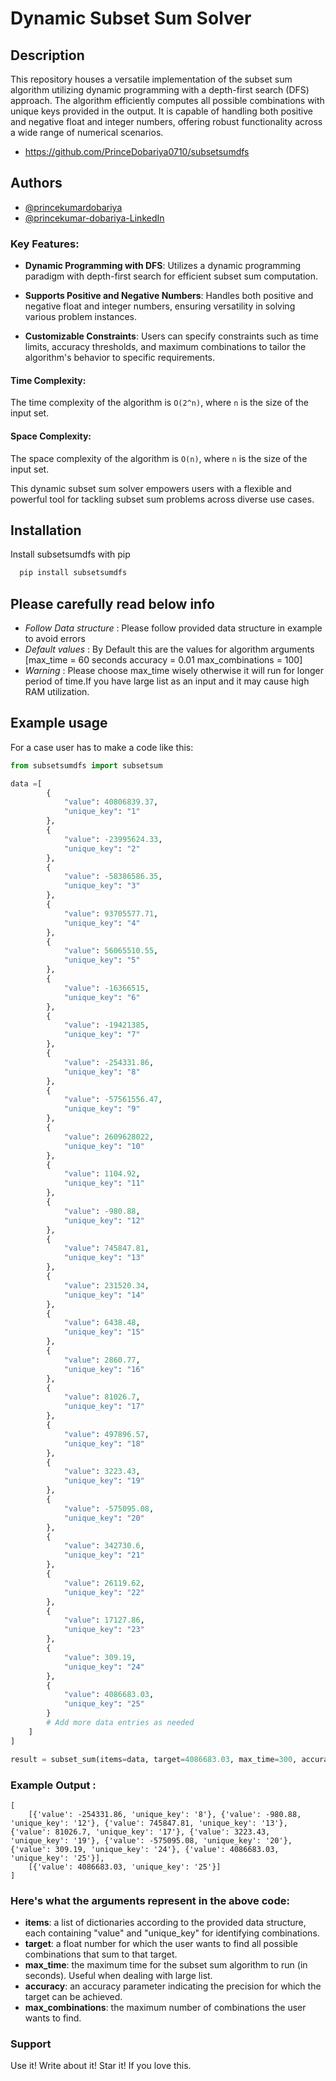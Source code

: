 
# Dynamic Subset Sum Solver

## Description

This repository houses a versatile implementation of the subset sum algorithm utilizing dynamic programming with a depth-first search (DFS) approach. The algorithm efficiently computes all possible combinations with unique keys provided in the output. It is capable of handling both positive and negative float and integer numbers, offering robust functionality across a wide range of numerical scenarios.
- https://github.com/PrinceDobariya0710/subsetsumdfs
## Authors

- [@princekumardobariya](https://github.com/PrinceDobariya0710)
- [@princekumar-dobariya-LinkedIn](https://www.linkedin.com/in/princekumar-dobariya-198637154/)

### Key Features:

- **Dynamic Programming with DFS**: Utilizes a dynamic programming paradigm with depth-first search for efficient subset sum computation.
  
- **Supports Positive and Negative Numbers**: Handles both positive and negative float and integer numbers, ensuring versatility in solving various problem instances.
  
- **Customizable Constraints**: Users can specify constraints such as time limits, accuracy thresholds, and maximum combinations to tailor the algorithm's behavior to specific requirements.
  
#### Time Complexity: 
The time complexity of the algorithm is `O(2^n)`, where `n` is the size of the input set.

#### Space Complexity:
The space complexity of the algorithm is `O(n)`, where `n` is the size of the input set.

This dynamic subset sum solver empowers users with a flexible and powerful tool for tackling subset sum problems across diverse use cases.

## Installation

Install subsetsumdfs with pip

```bash
  pip install subsetsumdfs
```
    
## Please carefully read below info
- *Follow Data structure* : Please follow provided data structure in example to avoid errors
- *Default values* : By Default this are the values for algorithm arguments [max_time = 60 seconds
accuracy = 0.01
max_combinations = 100]
- *Warning* : Please choose max_time wisely otherwise it will run for longer period of time.If you have large list as an input and it may cause high RAM utilization.

## Example usage

For a case user has to make a code like this:

```python
from subsetsumdfs import subsetsum

data =[
        {
            "value": 40806839.37,
            "unique_key": "1"
        },
        {
            "value": -23995624.33,
            "unique_key": "2"
        },
        {
            "value": -58386586.35,
            "unique_key": "3"
        },
        {
            "value": 93705577.71,
            "unique_key": "4"
        },
        {
            "value": 56065510.55,
            "unique_key": "5"
        },
        {
            "value": -16366515,
            "unique_key": "6"
        },
        {
            "value": -19421385,
            "unique_key": "7"
        },
        {
            "value": -254331.86,
            "unique_key": "8"
        },
        {
            "value": -57561556.47,
            "unique_key": "9"
        },
        {
            "value": 2609628022,
            "unique_key": "10"
        },
        {
            "value": 1104.92,
            "unique_key": "11"
        },
        {
            "value": -980.88,
            "unique_key": "12"
        },
        {
            "value": 745847.81,
            "unique_key": "13"
        },
        {
            "value": 231520.34,
            "unique_key": "14"
        },
        {
            "value": 6438.48,
            "unique_key": "15"
        },
        {
            "value": 2860.77,
            "unique_key": "16"
        },
        {
            "value": 81026.7,
            "unique_key": "17"
        },
        {
            "value": 497896.57,
            "unique_key": "18"
        },
        {
            "value": 3223.43,
            "unique_key": "19"
        },
        {
            "value": -575095.08,
            "unique_key": "20"
        },
        {
            "value": 342730.6,
            "unique_key": "21"
        },
        {
            "value": 26119.62,
            "unique_key": "22"
        },
        {
            "value": 17127.86,
            "unique_key": "23"
        },
        {
            "value": 309.19,
            "unique_key": "24"
        },
        {
            "value": 4086683.03,
            "unique_key": "25"
        }
        # Add more data entries as needed
    ]
]

result = subset_sum(items=data, target=4086683.03, max_time=300, accuracy=1, max_combinations=2)
```

### Example Output :
```
[
    [{'value': -254331.86, 'unique_key': '8'}, {'value': -980.88, 'unique_key': '12'}, {'value': 745847.81, 'unique_key': '13'}, {'value': 81026.7, 'unique_key': '17'}, {'value': 3223.43, 'unique_key': '19'}, {'value': -575095.08, 'unique_key': '20'}, {'value': 309.19, 'unique_key': '24'}, {'value': 4086683.03, 'unique_key': '25'}],
    [{'value': 4086683.03, 'unique_key': '25'}]
]
```
### Here's what the arguments represent in the above code:

- **items**: a list of dictionaries according to the provided data structure, each containing "value" and "unique_key" for identifying combinations.
- **target**: a float number for which the user wants to find all possible combinations that sum to that target.
- **max_time**: the maximum time for the subset sum algorithm to run (in seconds). Useful when dealing with large list.
- **accuracy**: an accuracy parameter indicating the precision for which the target can be achieved.
- **max_combinations**: the maximum number of combinations the user wants to find.

### Support
Use it! Write about it! Star it! If you love this.



